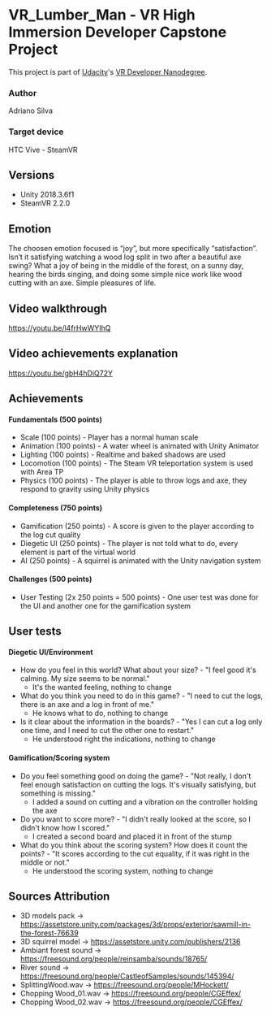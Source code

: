 # VR_Lumber_Man - VR High Immersion Developer Capstone Project

This project is part of [Udacity](https://www.udacity.com "Udacity - Be in demand")'s [VR Developer Nanodegree](https://www.udacity.com/course/vr-developer-nanodegree--nd017).

### Author 
Adriano Silva

### Target device 
HTC Vive - SteamVR

## Versions
- Unity 2018.3.6f1
- SteamVR 2.2.0

## Emotion
The choosen emotion focused is “joy”, but more specifically “satisfaction”. Isn’t it satisfying watching a wood log split in two after a beautiful axe swing? What a joy of being in the middle of the forest, on a sunny day, hearing the birds singing, and doing some simple nice work like wood cutting with an axe. Simple pleasures of life.

## Video walkthrough
https://youtu.be/l4frHwWYIhQ

## Video achievements explanation
https://youtu.be/gbH4hDiQ72Y

## Achievements
#### Fundamentals (500 points)
* Scale (100 points) - Player has a normal human scale
* Animation (100 points) - A water wheel is animated with Unity Animator
* Lighting (100 points) - Realtime and baked shadows are used
* Locomotion (100 points) - The Steam VR teleportation system is used with Area TP
* Physics (100 points) - The player is able to throw logs and axe, they respond to gravity using Unity physics

#### Completeness (750 points)
* Gamification (250 points) - A score is given to the player according to the log cut quality
* Diegetic UI (250 points) - The player is not told what to do, every element is part of the virtual world
* AI (250 points) - A squirrel is animated with the Unity navigation system

#### Challenges (500 points)
* User Testing (2x 250 points = 500 points) - One user test was done for the UI and another one for the gamification system

## User tests 
#### Diegetic UI/Environment
* How do you feel in this world? What about your size? - "I feel good it's calming. My size seems to be normal."
	- It's the wanted feeling, nothing to change
* What do you think you need to do in this game? - "I need to cut the logs, there is an axe and a log in front of me."
	- He knows what to do, nothing to change
* Is it clear about the information in the boards? - "Yes I can cut a log only one time, and I need to cut the other one to restart."
	- He understood right the indications, nothing to change

#### Gamification/Scoring system
* Do you feel something good on doing the game? - "Not really, I don't feel enough satisfaction on cutting the logs. It's visually satisfying, but something is missing."
	- I added a sound on cutting and a vibration on the controller holding the axe
* Do you want to score more? - "I didn't really looked at the score, so I didn't know how I scored."
	- I created a second board and placed it in front of the stump
* What do you think about the scoring system? How does it count the points? - "It scores according to the cut equality, if it was right in the middle or not."
	- He understood the scoring system, nothing to change

## Sources Attribution
* 3D models pack -> https://assetstore.unity.com/packages/3d/props/exterior/sawmill-in-the-forest-76639
* 3D squirrel model -> https://assetstore.unity.com/publishers/2136
* Ambiant forest sound -> https://freesound.org/people/reinsamba/sounds/18765/
* River sound -> https://freesound.org/people/CastleofSamples/sounds/145394/
* SplittingWood.wav -> https://freesound.org/people/MHockett/
* Chopping Wood_01.wav -> https://freesound.org/people/CGEffex/
* Chopping Wood_02.wav -> https://freesound.org/people/CGEffex/

